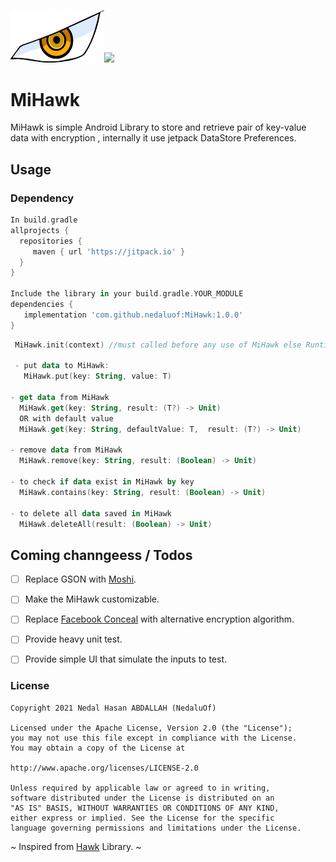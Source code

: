 <img src="https://github.com/nedaluof/MiHawk/blob/master/art/mihawk_eye.jpg?raw=true" width="150">[![](https://jitpack.io/v/nedaluof/MiHawk.svg)](https://jitpack.io/#nedaluof/MiHawk)
# MiHawk
MiHawk is simple Android Library to store and retrieve pair of key-value data with encryption , internally it use jetpack DataStore Preferences. 

Usage
-----

### Dependency

```groovy
In build.gradle
allprojects {
  repositories {
     maven { url 'https://jitpack.io' }
  }
}

Include the library in your build.gradle.YOUR_MODULE
dependencies {
   implementation 'com.github.nedaluof:MiHawk:1.0.0'
}

```

```kotlin
 MiHawk.init(context) //must called before any use of MiHawk else RuntimeException will be thrown
 
 - put data to MiHawk:
   MiHawk.put(key: String, value: T)
 
- get data from MiHawk
  MiHawk.get(key: String, result: (T?) -> Unit)
  OR with default value
  MiHawk.get(key: String, defaultValue: T,  result: (T?) -> Unit)
 
- remove data from MiHawk
  MiHawk.remove(key: String, result: (Boolean) -> Unit)
 
- to check if data exist in MiHawk by key
  MiHawk.contains(key: String, result: (Boolean) -> Unit)

- to delete all data saved in MiHawk
  MiHawk.deleteAll(result: (Boolean) -> Unit)
```


Coming channgeess / Todos
-----
- [ ] Replace GSON with [Moshi](https://github.com/square/moshi).
- [ ] Make the MiHawk customizable.
- [ ] Replace [Facebook Conceal](https://github.com/facebookarchive/conceal) with alternative encryption algorithm.
- [ ] Provide heavy unit test.
- [ ] Provide simple UI that simulate the inputs to test.




### License

```
Copyright 2021 Nedal Hasan ABDALLAH (NedaluOf)

Licensed under the Apache License, Version 2.0 (the "License");
you may not use this file except in compliance with the License.
You may obtain a copy of the License at

http://www.apache.org/licenses/LICENSE-2.0

Unless required by applicable law or agreed to in writing,
software distributed under the License is distributed on an 
"AS IS" BASIS, WITHOUT WARRANTIES OR CONDITIONS OF ANY KIND,
either express or implied. See the License for the specific 
language governing permissions and limitations under the License.

```





~ Inspired from [Hawk](https://github.com/orhanobut/hawk) Library. ~
